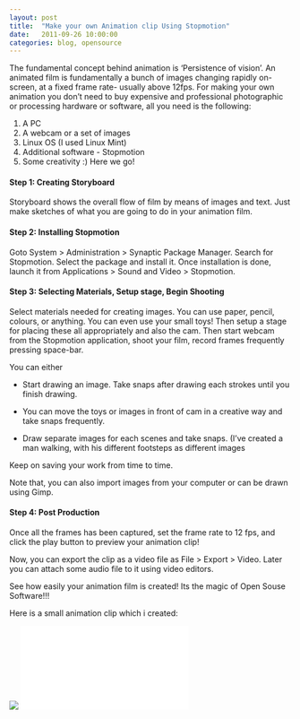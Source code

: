 ```yaml
---
layout: post
title:  "Make your own Animation clip Using Stopmotion"
date:   2011-09-26 10:00:00
categories: blog, opensource
---
```


The fundamental concept behind animation is ‘Persistence of vision’. An animated film is fundamentally a bunch of images changing rapidly on-screen, at a fixed frame rate- usually above 12fps. For making your own animation you don’t need to buy expensive and professional photographic or processing hardware or software, all you need is the following:

1. A PC
2. A webcam or a set of images
3. Linux OS (I used Linux Mint)
4. Additional software - Stopmotion
5. Some creativity :)
Here we go!


#### **Step 1: Creating Storyboard** ####

Storyboard shows the overall flow of film by means of images and text. Just make sketches of what you are going to do in your animation film.


#### **Step 2: Installing Stopmotion** ####

Goto System > Administration > Synaptic Package Manager.
Search for Stopmotion.
Select the package and install it.
Once installation is done, launch it from Applications > Sound and Video > Stopmotion.


#### **Step 3: Selecting Materials, Setup stage, Begin Shooting** ####

Select materials needed for creating images. You can use paper, pencil, colours, or anything. You can even use your small toys!  Then setup a stage for placing these all appropriately and also the cam. Then start webcam from the Stopmotion application, shoot your film, record frames frequently pressing space-bar.

You can either

* Start drawing an image. Take snaps after drawing each strokes until you finish drawing.

* You can move the toys or images in front of cam in a creative way and take snaps frequently.

* Draw separate images for each scenes and take snaps. (I’ve created a man walking, with his different footsteps as different images

Keep on saving your work from time to time.

Note that, you can also import images from your computer or can be drawn using Gimp.


#### **Step 4: Post Production** ####

Once all the frames has been captured, set the frame rate to 12 fps, and click the play button to preview your animation clip!

Now, you can export the clip as a video file as File > Export > Video. Later you can attach some audio file to it using video editors.

See how easily your animation film is created! Its the magic of Open Souse Software!!!

Here is a small animation clip which i created:

<div class="video-wrapper">
    <div class="h_iframe">
        <!-- a transparent image is preferable -->
        <img class="ratio" src="http://placehold.it/16x9"/>
        <iframe src="//www.youtube.com/embed/L66EIs1miPc" frameborder="0" allowfullscreen></iframe>
    </div>
</div>